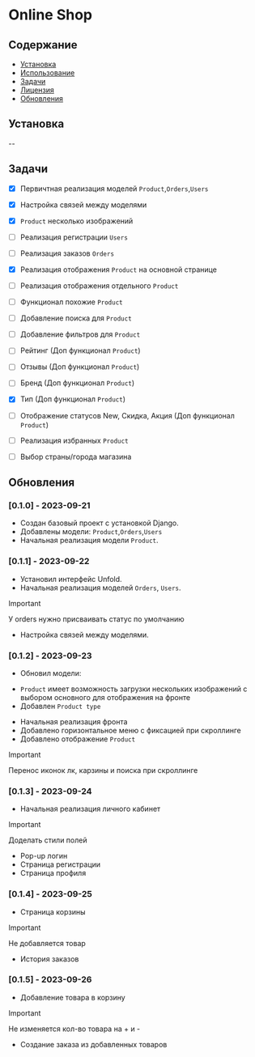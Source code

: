 # Online Shop



## Содержание

- [Установка](#установка)
- [Использование](#использование)
- [Задачи](#задачи)
- [Лицензия](#лицензия)
- [Обновления](#обновления)

## Установка

--

## Задачи

- [x] Первичтная реализация моделей `Product`,`Orders`,`Users`
- [x] Настройка связей между моделями
- [x] `Product` несколько изображений
- [ ] Реализация регистрации `Users`
- [ ] Реализация заказов `Orders`
- [x] Реализация отображения `Product` на основной странице
- [ ] Реализация отображения отдельного `Product`
- [ ] Функционал похожие `Product`
- [ ] Добавление поиска для `Product`
- [ ] Добавление фильтров для `Product`
- [ ] Рейтинг (Доп функционал `Product`)
- [ ] Отзывы (Доп функционал `Product`)
- [ ] Бренд (Доп функционал `Product`)
- [x] Тип (Доп функционал `Product`)
- [ ] Отображение статусов New, Скидка, Акция (Доп функционал `Product`)
- [ ] Реализация избранных `Product`
- [ ] Выбор страны/города магазина


## Обновления

### [0.1.0] - 2023-09-21
- Создан базовый проект с установкой Django.
- Добавлены модели: `Product`,`Orders`,`Users`
- Начальная реализация модели `Product`.

### [0.1.1] - 2023-09-22
- Установил интерфейс Unfold.
- Начальная реализация моделей `Orders`, `Users`.
> [!IMPORTANT]
> У orders нужно присваивать статус по умолчанию
- Настройка связей между моделями.

### [0.1.2] - 2023-09-23
- Обновил модели:
* `Product` имеет возможность загрузки нескольких изображений с выбором основного для отображения на фронте
* Добавлен `Product type`
- Начальная реализация фронта
- Добавлено горизонтальное меню с фиксацией при скроллинге
- Добавлено отображение `Product`
> [!IMPORTANT]
> Перенос иконок лк, карзины и поиска при скроллинге

### [0.1.3] - 2023-09-24
- Начальная реализация личного кабинет
> [!IMPORTANT]
> Доделать стили полей
- Pop-up логин
- Страница регистрации
- Страница профиля

### [0.1.4] - 2023-09-25
- Страница корзины
> [!IMPORTANT]
> Не добавляется товар
- История заказов

### [0.1.5] - 2023-09-26
- Добавление товара в корзину
> [!IMPORTANT]
> Не изменяется кол-во товара на + и -
- Создание заказа из добавленных товаров
